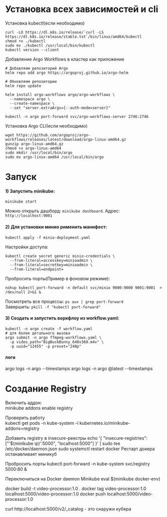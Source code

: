 # Установка всех зависимостей и cli
Установка kubectl(если необходимо)
```
curl -LO https://dl.k8s.io/release/`curl -LS https://dl.k8s.io/release/stable.txt`/bin/linux/amd64/kubectl
chmod +x ./kubectl
sudo mv ./kubectl /usr/local/bin/kubectl
kubectl version --client
```

Добавление Argo Workflows в кластер как приложение
```
# Добавляем репозиторий Argo
helm repo add argo https://argoproj.github.io/argo-helm

# Обновляем репозитории
helm repo update

helm install argo-workflows argo/argo-workflows \
  --namespace argo \
  --create-namespace \
  --set "server.extraArgs={--auth-mode=server}"

kubectl -n argo port-forward svc/argo-workflows-server 2746:2746
```

Установка Argo CLI(если необходимо)
```
wget https://github.com/argoproj/argo-workflows/releases/latest/download/argo-linux-amd64.gz
gunzip argo-linux-amd64.gz
chmod +x argo-linux-amd64
sudo mkdir /usr/local/bin/argo 
sudo mv argo-linux-amd64 /usr/local/bin/argo
```

# Запуск
#### 1) Запустить minikube:
```
minikube start
```
Можно открыть дашборд: `minikube dashboard`. Адрес: `http://localhost:9001`
    
#### 2) Для установки минио рименить манифест:
```
kubectl apply -f minio-deployment.yaml
```

Настройки доступа: 
```
kubectl create secret generic minio-credentials \
  --from-literal=accesskey=minioadmin \
  --from-literal=secretkey=minioadmin \
  --from-literal=endpoint=
```

Пробросить порты(Пример в фоновом режиме):
```
nohup kubectl port-forward -n default svc/minio 9000:9000 9001:9001  > /dev/null 2>&1 &
```     
Посмотреть все процессы: `ps aux | grep port-forward`    
Завершить: `pkill -f "kubectl port-forward"` 
   
#### 3) Создать и запустить воркфлоу из workflow.yaml:
```
kubectl -n argo create -f workflow.yaml
# для более детального вызова
argo submit -n argo ffmpeg-workflows.yaml \
  -p video_path="BigBuckBunny_640x360.m4v" \
  -p uuid="12455" -p preset="240p"
```

#### логи
argo logs -n argo <workflow-name> --timestamps
argo logs -n argo @latest --timestamps

# Создание Registry  
Включить аддон:  
minikube addons enable registry  

Проверить работу  
kubectl get pods -n kube-system -l kubernetes.io/minikube-addons=registry  

Добавить registry в insecure-реестры
echo '{
  "insecure-registries": ["'$(minikube ip)':5000", "localhost:5000"]
}' | sudo tee /etc/docker/daemon.json
sudo systemctl restart docker
Рестарт докера останавливает миникуб

Пробросить порты
kubectl port-forward -n kube-system svc/registry 5000:80 &


Переключиться на Docker daemon Minikube
eval $(minikube docker-env)

docker build -t video-processor:1.0 .
docker tag video-processor:1.0 localhost:5000/video-processor:1.0
docker push localhost:5000/video-processor:1.0

curl http://localhost:5000/v2/_catalog - это снаружи кубера